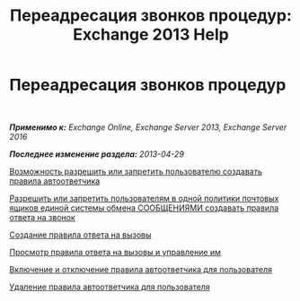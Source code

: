 ﻿---
title: 'Переадресация звонков процедур: Exchange 2013 Help'
TOCTitle: Переадресация звонков процедур
ms:assetid: a19cf331-4a83-4d8e-909e-9330911c7fa2
ms:mtpsurl: https://technet.microsoft.com/ru-ru/library/JJ863115(v=EXCHG.150)
ms:contentKeyID: 50556417
ms.date: 05/22/2018
mtps_version: v=EXCHG.150
ms.translationtype: MT
---

# Переадресация звонков процедур

 

_**Применимо к:** Exchange Online, Exchange Server 2013, Exchange Server 2016_

_**Последнее изменение раздела:** 2013-04-29_

[Возможность разрешить или запретить пользователю создавать правила автоответчика](allow-or-prevent-a-user-from-creating-call-answering-rules-exchange-2013-help.md)

[Разрешить или запретить пользователям в одной политики почтовых ящиков единой системы обмена СООБЩЕНИЯМИ создавать правила ответа на звонок](allow-or-prevent-users-in-the-same-um-mailbox-policy-from-creating-call-answering-rules-exchange-2013-help.md)

[Создание правила ответа на вызовы](create-a-call-answering-rule-exchange-2013-help.md)

[Просмотр правила ответа на вызовы и управление им](view-and-manage-a-call-answering-rule-exchange-2013-help.md)

[Включение и отключение правила автоответчика для пользователя](enable-or-disable-a-call-answering-rule-for-a-user-exchange-2013-help.md)

[Удаление правила автоответчика для пользователя](remove-a-call-answering-rule-for-a-user-exchange-2013-help.md)

